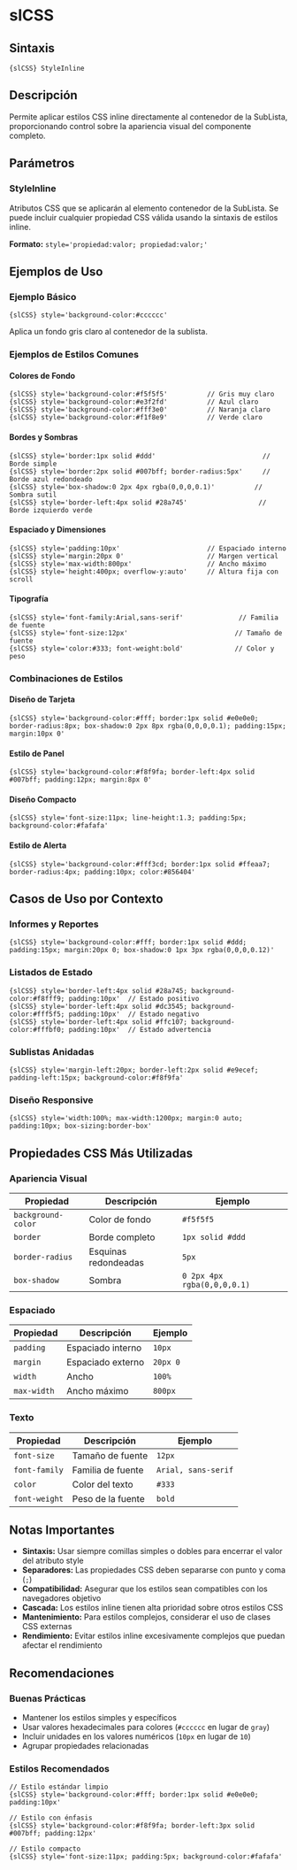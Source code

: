 # slCSS

## Sintaxis
```
{slCSS} StyleInline
```

## Descripción
Permite aplicar estilos CSS inline directamente al contenedor de la SubLista, proporcionando control sobre la apariencia visual del componente completo.

## Parámetros

### StyleInline
Atributos CSS que se aplicarán al elemento contenedor de la SubLista. Se puede incluir cualquier propiedad CSS válida usando la sintaxis de estilos inline.

**Formato:** `style='propiedad:valor; propiedad:valor;'`

## Ejemplos de Uso

### Ejemplo Básico
```
{slCSS} style='background-color:#cccccc'
```
Aplica un fondo gris claro al contenedor de la sublista.

### Ejemplos de Estilos Comunes

#### Colores de Fondo
```
{slCSS} style='background-color:#f5f5f5'          // Gris muy claro
{slCSS} style='background-color:#e3f2fd'          // Azul claro
{slCSS} style='background-color:#fff3e0'          // Naranja claro
{slCSS} style='background-color:#f1f8e9'          // Verde claro
```

#### Bordes y Sombras
```
{slCSS} style='border:1px solid #ddd'                           // Borde simple
{slCSS} style='border:2px solid #007bff; border-radius:5px'     // Borde azul redondeado
{slCSS} style='box-shadow:0 2px 4px rgba(0,0,0,0.1)'          // Sombra sutil
{slCSS} style='border-left:4px solid #28a745'                  // Borde izquierdo verde
```

#### Espaciado y Dimensiones
```
{slCSS} style='padding:10px'                      // Espaciado interno
{slCSS} style='margin:20px 0'                     // Margen vertical
{slCSS} style='max-width:800px'                   // Ancho máximo
{slCSS} style='height:400px; overflow-y:auto'     // Altura fija con scroll
```

#### Tipografía
```
{slCSS} style='font-family:Arial,sans-serif'              // Familia de fuente
{slCSS} style='font-size:12px'                           // Tamaño de fuente
{slCSS} style='color:#333; font-weight:bold'             // Color y peso
```

### Combinaciones de Estilos

#### Diseño de Tarjeta
```
{slCSS} style='background-color:#fff; border:1px solid #e0e0e0; border-radius:8px; box-shadow:0 2px 8px rgba(0,0,0,0.1); padding:15px; margin:10px 0'
```

#### Estilo de Panel
```
{slCSS} style='background-color:#f8f9fa; border-left:4px solid #007bff; padding:12px; margin:8px 0'
```

#### Diseño Compacto
```
{slCSS} style='font-size:11px; line-height:1.3; padding:5px; background-color:#fafafa'
```

#### Estilo de Alerta
```
{slCSS} style='background-color:#fff3cd; border:1px solid #ffeaa7; border-radius:4px; padding:10px; color:#856404'
```

## Casos de Uso por Contexto

### Informes y Reportes
```
{slCSS} style='background-color:#fff; border:1px solid #ddd; padding:15px; margin:20px 0; box-shadow:0 1px 3px rgba(0,0,0,0.12)'
```

### Listados de Estado
```
{slCSS} style='border-left:4px solid #28a745; background-color:#f8fff9; padding:10px'  // Estado positivo
{slCSS} style='border-left:4px solid #dc3545; background-color:#fff5f5; padding:10px'  // Estado negativo
{slCSS} style='border-left:4px solid #ffc107; background-color:#fffbf0; padding:10px'  // Estado advertencia
```

### Sublistas Anidadas
```
{slCSS} style='margin-left:20px; border-left:2px solid #e9ecef; padding-left:15px; background-color:#f8f9fa'
```

### Diseño Responsive
```
{slCSS} style='width:100%; max-width:1200px; margin:0 auto; padding:10px; box-sizing:border-box'
```

## Propiedades CSS Más Utilizadas

### Apariencia Visual
| Propiedad | Descripción | Ejemplo |
|-----------|-------------|---------|
| `background-color` | Color de fondo | `#f5f5f5` |
| `border` | Borde completo | `1px solid #ddd` |
| `border-radius` | Esquinas redondeadas | `5px` |
| `box-shadow` | Sombra | `0 2px 4px rgba(0,0,0,0.1)` |

### Espaciado
| Propiedad | Descripción | Ejemplo |
|-----------|-------------|---------|
| `padding` | Espaciado interno | `10px` |
| `margin` | Espaciado externo | `20px 0` |
| `width` | Ancho | `100%` |
| `max-width` | Ancho máximo | `800px` |

### Texto
| Propiedad | Descripción | Ejemplo |
|-----------|-------------|---------|
| `font-size` | Tamaño de fuente | `12px` |
| `font-family` | Familia de fuente | `Arial, sans-serif` |
| `color` | Color del texto | `#333` |
| `font-weight` | Peso de la fuente | `bold` |

## Notas Importantes

- **Sintaxis:** Usar siempre comillas simples o dobles para encerrar el valor del atributo style
- **Separadores:** Las propiedades CSS deben separarse con punto y coma (`;`)
- **Compatibilidad:** Asegurar que los estilos sean compatibles con los navegadores objetivo
- **Cascada:** Los estilos inline tienen alta prioridad sobre otros estilos CSS
- **Mantenimiento:** Para estilos complejos, considerar el uso de clases CSS externas
- **Rendimiento:** Evitar estilos inline excesivamente complejos que puedan afectar el rendimiento

## Recomendaciones

### Buenas Prácticas
- Mantener los estilos simples y específicos
- Usar valores hexadecimales para colores (`#cccccc` en lugar de `gray`)
- Incluir unidades en los valores numéricos (`10px` en lugar de `10`)
- Agrupar propiedades relacionadas

### Estilos Recomendados
```
// Estilo estándar limpio
{slCSS} style='background-color:#fff; border:1px solid #e0e0e0; padding:10px'

// Estilo con énfasis
{slCSS} style='background-color:#f8f9fa; border-left:3px solid #007bff; padding:12px'

// Estilo compacto
{slCSS} style='font-size:11px; padding:5px; background-color:#fafafa'
```